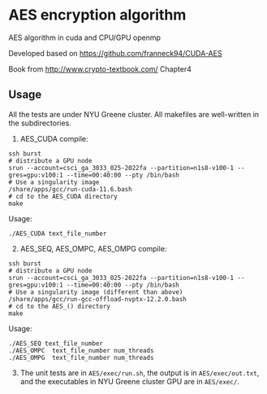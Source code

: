 # AES encryption algorithm

AES algorithm in cuda and CPU/GPU openmp

Developed based on https://github.com/franneck94/CUDA-AES

Book from http://www.crypto-textbook.com/ Chapter4

## Usage

All the tests are under NYU Greene cluster. All makefiles are well-written in the subdirectories.

1. AES_CUDA compile:
```
ssh burst
# distribute a GPU node
srun --account=csci_ga_3033_025-2022fa --partition=n1s8-v100-1 --gres=gpu:v100:1 --time=00:40:00 --pty /bin/bash 
# Use a singularity image
/share/apps/gcc/run-cuda-11.6.bash
# cd to the AES_CUDA directory
make
```
Usage:
```
./AES_CUDA text_file_number
```

2. AES_SEQ, AES_OMPC, AES_OMPG compile:
```
ssh burst
# distribute a GPU node
srun --account=csci_ga_3033_025-2022fa --partition=n1s8-v100-1 --gres=gpu:v100:1 --time=00:40:00 --pty /bin/bash 
# Use a singularity image (different than above)
/share/apps/gcc/run-gcc-offload-nvptx-12.2.0.bash
# cd to the AES_() directory
make
```

Usage:
```
./AES_SEQ text_file_number
./AES_OMPC  text_file_number num_threads
./AES_OMPG  text_file_number num_threads
```

3. The unit tests are in `AES/exec/run.sh`, the output is in `AES/exec/out.txt`, and the executables in NYU Greene cluster GPU are in `AES/exec/`.
